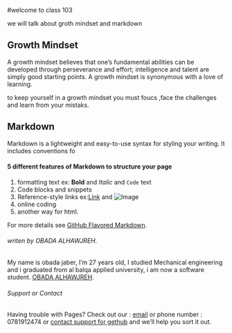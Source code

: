 #welcome to class 103

we will talk about groth mindset and markdown

## Growth Mindset

A growth mindset believes that one’s fundamental abilities can be developed through perseverance and effort; intelligence and talent are simply good starting points. A growth mindset is synonymous with a love of learning.

to keep yourself in a growth mindset you must foucs ,face the challenges and learn from your mistaks.

## Markdown

Markdown is a lightweight and easy-to-use syntax for styling your writing. It includes conventions fo


#### 5 different features of Markdown to structure your page


1. formatting text ex: **Bold** and _Italic_ and `Code` text
2. Code blocks and snippets
3. Reference-style links ex:[Link](url) and ![Image](src)
4. online coding
5. another way for html.

For more details see [GitHub Flavored Markdown](https://guides.github.com/features/mastering-markdown/).

###### writen by *OBADA ALHAWJREH.*

My name is obada jaber, I’m 27 years old, I studied Mechanical engineering and i graduated from al balqa applied university, i am now a software student. [OBADA ALHAWJREH](https://github.com/Obada-gh). 

###### Support or Contact

Having trouble with Pages? Check out our : [email](obada7jaber7@gmail.com) or phone number : 0781912474 or [contact support for gethub](https://support.github.com/contact) and we’ll help you sort it out.
